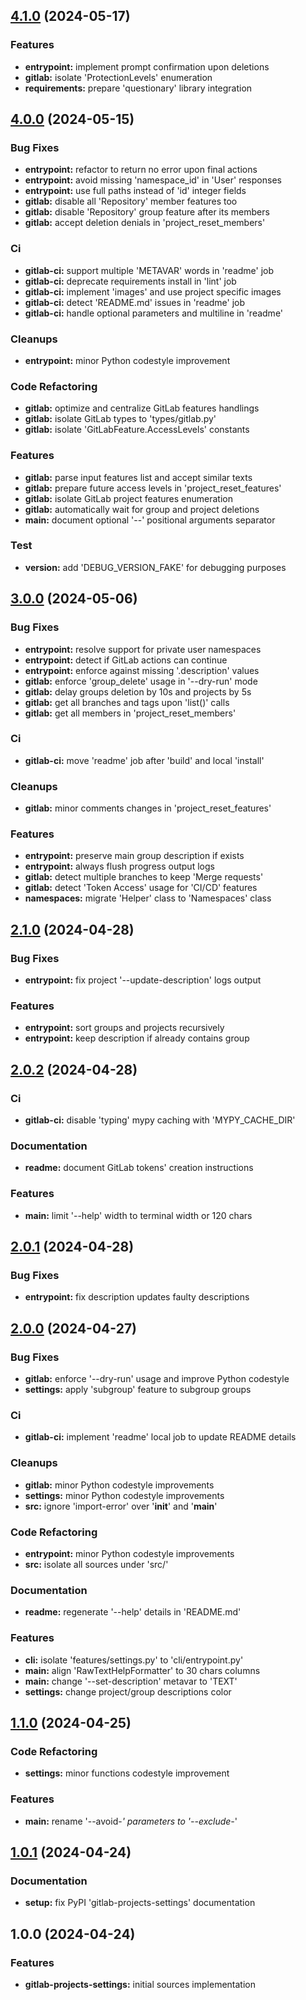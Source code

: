 
<a name="4.1.0"></a>
## [4.1.0](https://gitlab.com/AdrianDC/gitlab-projects-settings/compare/4.0.0...4.1.0) (2024-05-17)

### Features

* **entrypoint:** implement prompt confirmation upon deletions
* **gitlab:** isolate 'ProtectionLevels' enumeration
* **requirements:** prepare 'questionary' library integration


<a name="4.0.0"></a>
## [4.0.0](https://gitlab.com/AdrianDC/gitlab-projects-settings/compare/3.0.0...4.0.0) (2024-05-15)

### Bug Fixes

* **entrypoint:** refactor to return no error upon final actions
* **entrypoint:** avoid missing 'namespace_id' in 'User' responses
* **entrypoint:** use full paths instead of 'id' integer fields
* **gitlab:** disable all 'Repository' member features too
* **gitlab:** disable 'Repository' group feature after its members
* **gitlab:** accept deletion denials in 'project_reset_members'

### Ci

* **gitlab-ci:** support multiple 'METAVAR' words in 'readme' job
* **gitlab-ci:** deprecate requirements install in 'lint' job
* **gitlab-ci:** implement 'images' and use project specific images
* **gitlab-ci:** detect 'README.md' issues in 'readme' job
* **gitlab-ci:** handle optional parameters and multiline in 'readme'

### Cleanups

* **entrypoint:** minor Python codestyle improvement

### Code Refactoring

* **gitlab:** optimize and centralize GitLab features handlings
* **gitlab:** isolate GitLab types to 'types/gitlab.py'
* **gitlab:** isolate 'GitLabFeature.AccessLevels' constants

### Features

* **gitlab:** parse input features list and accept similar texts
* **gitlab:** prepare future access levels in 'project_reset_features'
* **gitlab:** isolate GitLab project features enumeration
* **gitlab:** automatically wait for group and project deletions
* **main:** document optional '--' positional arguments separator

### Test

* **version:** add 'DEBUG_VERSION_FAKE' for debugging purposes


<a name="3.0.0"></a>
## [3.0.0](https://gitlab.com/AdrianDC/gitlab-projects-settings/compare/2.1.0...3.0.0) (2024-05-06)

### Bug Fixes

* **entrypoint:** resolve support for private user namespaces
* **entrypoint:** detect if GitLab actions can continue
* **entrypoint:** enforce against missing '.description' values
* **gitlab:** enforce 'group_delete' usage in '--dry-run' mode
* **gitlab:** delay groups deletion by 10s and projects by 5s
* **gitlab:** get all branches and tags upon 'list()' calls
* **gitlab:** get all members in 'project_reset_members'

### Ci

* **gitlab-ci:** move 'readme' job after 'build' and local 'install'

### Cleanups

* **gitlab:** minor comments changes in 'project_reset_features'

### Features

* **entrypoint:** preserve main group description if exists
* **entrypoint:** always flush progress output logs
* **gitlab:** detect multiple branches to keep 'Merge requests'
* **gitlab:** detect 'Token Access' usage for 'CI/CD' features
* **namespaces:** migrate 'Helper' class to 'Namespaces' class


<a name="2.1.0"></a>
## [2.1.0](https://gitlab.com/AdrianDC/gitlab-projects-settings/compare/2.0.2...2.1.0) (2024-04-28)

### Bug Fixes

* **entrypoint:** fix project '--update-description' logs output

### Features

* **entrypoint:** sort groups and projects recursively
* **entrypoint:** keep description if already contains group


<a name="2.0.2"></a>
## [2.0.2](https://gitlab.com/AdrianDC/gitlab-projects-settings/compare/2.0.1...2.0.2) (2024-04-28)

### Ci

* **gitlab-ci:** disable 'typing' mypy caching with 'MYPY_CACHE_DIR'

### Documentation

* **readme:** document GitLab tokens' creation instructions

### Features

* **main:** limit '--help' width to terminal width or 120 chars


<a name="2.0.1"></a>
## [2.0.1](https://gitlab.com/AdrianDC/gitlab-projects-settings/compare/2.0.0...2.0.1) (2024-04-28)

### Bug Fixes

* **entrypoint:** fix description updates faulty descriptions


<a name="2.0.0"></a>
## [2.0.0](https://gitlab.com/AdrianDC/gitlab-projects-settings/compare/1.1.0...2.0.0) (2024-04-27)

### Bug Fixes

* **gitlab:** enforce '--dry-run' usage and improve Python codestyle
* **settings:** apply 'subgroup' feature to subgroup groups

### Ci

* **gitlab-ci:** implement 'readme' local job to update README details

### Cleanups

* **gitlab:** minor Python codestyle improvements
* **settings:** minor Python codestyle improvements
* **src:** ignore 'import-error' over '__init__' and '__main__'

### Code Refactoring

* **entrypoint:** minor Python codestyle improvements
* **src:** isolate all sources under 'src/'

### Documentation

* **readme:** regenerate '--help' details in 'README.md'

### Features

* **cli:** isolate 'features/settings.py' to 'cli/entrypoint.py'
* **main:** align 'RawTextHelpFormatter' to 30 chars columns
* **main:** change '--set-description' metavar to 'TEXT'
* **settings:** change project/group descriptions color


<a name="1.1.0"></a>
## [1.1.0](https://gitlab.com/AdrianDC/gitlab-projects-settings/compare/1.0.1...1.1.0) (2024-04-25)

### Code Refactoring

* **settings:** minor functions codestyle improvement

### Features

* **main:** rename '--avoid-*' parameters to '--exclude-*'


<a name="1.0.1"></a>
## [1.0.1](https://gitlab.com/AdrianDC/gitlab-projects-settings/compare/1.0.0...1.0.1) (2024-04-24)

### Documentation

* **setup:** fix PyPI 'gitlab-projects-settings' documentation


<a name="1.0.0"></a>
## 1.0.0 (2024-04-24)

### Features

* **gitlab-projects-settings:** initial sources implementation


